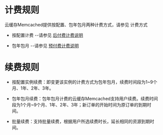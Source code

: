 # 计费规则
云缓存Memcached提供按配置、包年包月两种计费方式，请参见 计费方式

- 按配置计费 --请参见  [后付费计费说明](https://docs.jdcloud.com/cn/billing/postpay)

- 包年包月 --请参见  [预付费计费说明](https://docs.jdcloud.com/cn/billing/prepay)

# 续费规则
- 按配置实例续费：即变更该实例的计费方式为包年包月，续费时间段为1~9个月、1年、2年、3年。

- 包年包月续费：包年包月计费的云缓存Memcached支持用户续费。续费时间段为1个月~9个月、1年、2年、3年；新订单的开始时间为原订单的到期时间。

- 批量续费：支持批量续费，根据用户所选续费时长，延长相同的资源到期时间。
